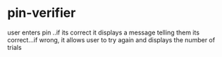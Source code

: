 # pin-verifier
user enters pin ..if its correct it displays a message telling them its correct...if wrong, it allows user  to try again and displays the number of trials 
